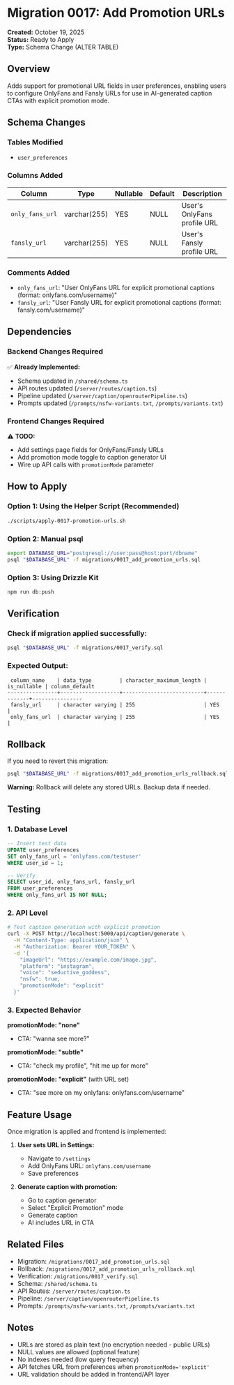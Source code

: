 # Migration 0017: Add Promotion URLs

**Created:** October 19, 2025  
**Status:** Ready to Apply  
**Type:** Schema Change (ALTER TABLE)

## Overview

Adds support for promotional URL fields in user preferences, enabling users to configure OnlyFans and Fansly URLs for use in AI-generated caption CTAs with explicit promotion mode.

## Schema Changes

### Tables Modified
- `user_preferences`

### Columns Added

| Column | Type | Nullable | Default | Description |
|--------|------|----------|---------|-------------|
| `only_fans_url` | varchar(255) | YES | NULL | User's OnlyFans profile URL |
| `fansly_url` | varchar(255) | YES | NULL | User's Fansly profile URL |

### Comments Added
- `only_fans_url`: "User OnlyFans URL for explicit promotional captions (format: onlyfans.com/username)"
- `fansly_url`: "User Fansly URL for explicit promotional captions (format: fansly.com/username)"

## Dependencies

### Backend Changes Required
✅ **Already Implemented:**
- Schema updated in `/shared/schema.ts`
- API routes updated (`/server/routes/caption.ts`)
- Pipeline updated (`/server/caption/openrouterPipeline.ts`)
- Prompts updated (`/prompts/nsfw-variants.txt`, `/prompts/variants.txt`)

### Frontend Changes Required
⚠️ **TODO:**
- Add settings page fields for OnlyFans/Fansly URLs
- Add promotion mode toggle to caption generator UI
- Wire up API calls with `promotionMode` parameter

## How to Apply

### Option 1: Using the Helper Script (Recommended)
```bash
./scripts/apply-0017-promotion-urls.sh
```

### Option 2: Manual psql
```bash
export DATABASE_URL="postgresql://user:pass@host:port/dbname"
psql "$DATABASE_URL" -f migrations/0017_add_promotion_urls.sql
```

### Option 3: Using Drizzle Kit
```bash
npm run db:push
```

## Verification

### Check if migration applied successfully:
```bash
psql "$DATABASE_URL" -f migrations/0017_verify.sql
```

### Expected Output:
```
 column_name    | data_type         | character_maximum_length | is_nullable | column_default 
----------------+-------------------+--------------------------+-------------+----------------
 fansly_url     | character varying | 255                      | YES         | 
 only_fans_url  | character varying | 255                      | YES         | 
```

## Rollback

If you need to revert this migration:

```bash
psql "$DATABASE_URL" -f migrations/0017_add_promotion_urls_rollback.sql
```

**Warning:** Rollback will delete any stored URLs. Backup data if needed.

## Testing

### 1. Database Level
```sql
-- Insert test data
UPDATE user_preferences 
SET only_fans_url = 'onlyfans.com/testuser'
WHERE user_id = 1;

-- Verify
SELECT user_id, only_fans_url, fansly_url 
FROM user_preferences 
WHERE only_fans_url IS NOT NULL;
```

### 2. API Level
```bash
# Test caption generation with explicit promotion
curl -X POST http://localhost:5000/api/caption/generate \
  -H "Content-Type: application/json" \
  -H "Authorization: Bearer YOUR_TOKEN" \
  -d '{
    "imageUrl": "https://example.com/image.jpg",
    "platform": "instagram",
    "voice": "seductive_goddess",
    "nsfw": true,
    "promotionMode": "explicit"
  }'
```

### 3. Expected Behavior

**promotionMode: "none"**
- CTA: "wanna see more?"

**promotionMode: "subtle"**
- CTA: "check my profile", "hit me up for more"

**promotionMode: "explicit"** (with URL set)
- CTA: "see more on my onlyfans: onlyfans.com/username"

## Feature Usage

Once migration is applied and frontend is implemented:

1. **User sets URL in Settings:**
   - Navigate to `/settings`
   - Add OnlyFans URL: `onlyfans.com/username`
   - Save preferences

2. **Generate caption with promotion:**
   - Go to caption generator
   - Select "Explicit Promotion" mode
   - Generate caption
   - AI includes URL in CTA

## Related Files

- Migration: `/migrations/0017_add_promotion_urls.sql`
- Rollback: `/migrations/0017_add_promotion_urls_rollback.sql`
- Verification: `/migrations/0017_verify.sql`
- Schema: `/shared/schema.ts`
- API Routes: `/server/routes/caption.ts`
- Pipeline: `/server/caption/openrouterPipeline.ts`
- Prompts: `/prompts/nsfw-variants.txt`, `/prompts/variants.txt`

## Notes

- URLs are stored as plain text (no encryption needed - public URLs)
- NULL values are allowed (optional feature)
- No indexes needed (low query frequency)
- API fetches URL from preferences when `promotionMode='explicit'`
- URL validation should be added in frontend/API layer
